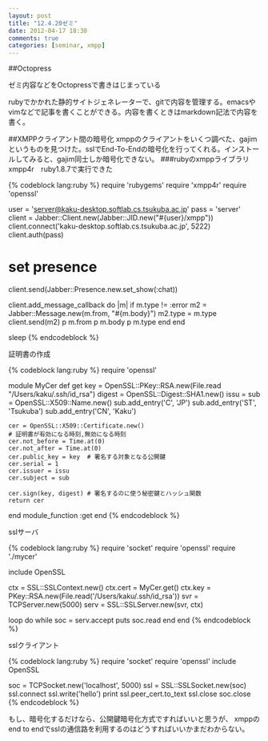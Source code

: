 ```yaml
---
layout: post
title: "12.4.20ゼミ"
date: 2012-04-17 18:30
comments: true
categories: [seminar, xmpp]
---
```

##Octopress

ゼミ内容などをOctopressで書きはじまっている

rubyでかかれた静的サイトジェネレーターで、gitで内容を管理する。emacsやvimなどで記事を書くことができる。内容を書くときはmarkdown記法で内容を書く。

##XMPPクライアント間の暗号化
xmppのクライアントをいくつ調べた、gajimというものを見つけた。sslでEnd-To-Endの暗号化を行ってくれる。インストールしてみると、gajim同士しか暗号化できない。
###rubyのxmppライブラリ
xmpp4r　ruby1.8.7で実行できた

{% codeblock lang:ruby %}
require 'rubygems'
require 'xmpp4r'
require 'openssl'

user = 'server@kaku-desktop.softlab.cs.tsukuba.ac.jp'
pass = 'server'
client = Jabber::Client.new(Jabber::JID.new("#{user}/xmpp"))
client.connect('kaku-desktop.softlab.cs.tsukuba.ac.jp', 5222)
client.auth(pass)

# set presence
client.send(Jabber::Presence.new.set_show(:chat))

client.add_message_callback do |m|
  if m.type != :error
    m2 = Jabber::Message.new(m.from, "#{m.body}")
    m2.type = m.type
    client.send(m2)
    p m.from
    p m.body
    p m.type
  end
end

sleep
{% endcodeblock %}


証明書の作成

{% codeblock lang:ruby %}
require 'openssl'

module MyCer
  def get
    key = OpenSSL::PKey::RSA.new(File.read "/Users/kaku/.ssh/id_rsa")
    digest = OpenSSL::Digest::SHA1.new()
    issu = sub = OpenSSL::X509::Name.new()
    sub.add_entry('C', 'JP')
    sub.add_entry('ST', 'Tsukuba')
    sub.add_entry('CN', 'Kaku')

    cer = OpenSSL::X509::Certificate.new()
    # 証明書が有効になる時刻,無効になる時刻
    cer.not_before = Time.at(0)
    cer.not_after = Time.at(0)
    cer.public_key = key  # 署名する対象となる公開鍵
    cer.serial = 1
    cer.issuer = issu
    cer.subject = sub

    cer.sign(key, digest) # 署名するのに使う秘密鍵とハッシュ関数
    return cer
  end
  module_function :get
end
{% endcodeblock %}

sslサーバ

{% codeblock lang:ruby %}
require 'socket'
require 'openssl'
require './mycer'

include OpenSSL

ctx = SSL::SSLContext.new()
ctx.cert = MyCer.get()
ctx.key = PKey::RSA.new(File.read('/Users/kaku/.ssh/id_rsa'))
svr = TCPServer.new(5000)
serv = SSL::SSLServer.new(svr, ctx)

loop do
  while soc = serv.accept
    puts soc.read
  end
end
{% endcodeblock %}

sslクライアント

{% codeblock lang:ruby %}
require 'socket'
require 'openssl'
include OpenSSL

soc = TCPSocket.new('localhost', 5000)
ssl = SSL::SSLSocket.new(soc)
ssl.connect
ssl.write('hello')
print ssl.peer_cert.to_text
ssl.close
soc.close
{% endcodeblock %}

もし、暗号化するだけなら、公開鍵暗号化方式ですればいいと思うが、
xmppのend to endでsslの通信路を利用するのはどうすればいいかまだわからない。
